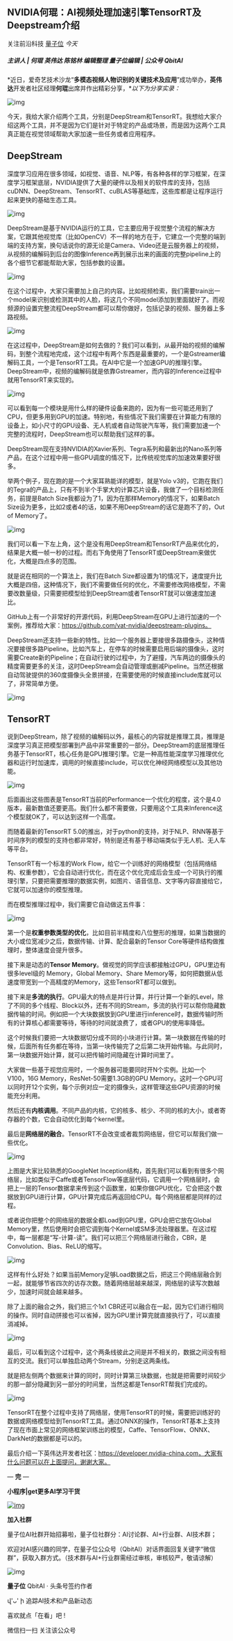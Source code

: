 ## NVIDIA何琨：AI视频处理加速引擎TensorRT及Deepstream介绍

关注前沿科技 [量子位](javascript:void(0);) *今天*

##### 主讲人 | 何琨 英伟达 陈铭林 编辑整理 量子位编辑 | 公众号 QbitAI

*近日，爱奇艺技术沙龙“**多模态视频人物识别的关键技术及应用**”成功举办，**英伟达**开发者社区经理**何琨**出席并作出精彩分享，**以下为分享实录：*

![img](https://mmbiz.qpic.cn/mmbiz_png/YicUhk5aAGtAYIJERupMg79QETJ4STaWcjKhTt8tXufVGV2Q8LicrDG69CfUzMBxbv2BMd0vl3qLrrW0ia8SpWCNA/640?wx_fmt=png&tp=webp&wxfrom=5&wx_lazy=1&wx_co=1)

今天，我给大家介绍两个工具，分别是DeepStream和TensorRT。我想给大家介绍这两个工具，并不是因为它们是针对于特定的产品或场景，而是因为这两个工具真正能在视觉领域帮助大家加速一些任务或者应用程序。

## DeepStream

深度学习应用在很多领域，如视觉、语音、NLP等，有各种各样的学习框架，在深度学习框架底层，NVIDIA提供了大量的硬件以及相关的软件库的支持，包括cuDNN、DeepStream、TensorRT、cuBLAS等基础库，这些库都是让程序运行起来更快的基础生态工具。

![img](https://mmbiz.qpic.cn/mmbiz_png/YicUhk5aAGtAYIJERupMg79QETJ4STaWclWa5TTvvuJSibvM60KYA7L0dgbcv9U1Z6gnn40liaED9KcibkqSgbMqTw/640?wx_fmt=png&tp=webp&wxfrom=5&wx_lazy=1&wx_co=1)

DeepStream是基于NVIDIA运行的工具，它主要应用于视觉整个流程的解决方案，它跟其他视觉库（比如OpenCV）不一样的地方在于，它建立一个完整的端到端的支持方案，换句话说你的源无论是Camera、Video还是云服务器上的视频，从视频的编解码到后台的图像Inference再到展示出来的画面的完整pipeline上的各个细节它都能帮助大家，包括参数的设置。

![img](https://mmbiz.qpic.cn/mmbiz_png/YicUhk5aAGtAYIJERupMg79QETJ4STaWcalgsSgg3USbm5MU6qTjPibk98xZnI6iav7wEghiaP8lYklibOr8SNCWEDg/640?wx_fmt=png&tp=webp&wxfrom=5&wx_lazy=1&wx_co=1)

在这个过程中，大家只需要加上自己的内容。比如视频检索，我们需要train出一个model来识别或检测其中的人脸，将这几个不同model添加到里面就好了。而视频源的设置完整流程DeepStream都可以帮你做好，包括记录的视频、服务器上多路视频。

![img](https://mmbiz.qpic.cn/mmbiz_png/YicUhk5aAGtAYIJERupMg79QETJ4STaWc8kDcibQQiaC5OcUJECWD3XnyLfdRV9cHPZVyxd0yRsLMrYUsibSTcicoMw/640?wx_fmt=png&tp=webp&wxfrom=5&wx_lazy=1&wx_co=1)

在这过程中，DeepStream是如何去做的？我们可以看到，从最开始的视频的编解码，到整个流程地完成，这个过程中有两个东西是最重要的，一个是Gstreamer编解码工具，一个是TensorRT工具。在AI中它是一个加速GPU的推理引擎。DeepStream中，视频的编解码就是依靠Gstreamer，而内容的Inference过程中就用TensorRT来实现的。

![img](https://mmbiz.qpic.cn/mmbiz_png/YicUhk5aAGtAYIJERupMg79QETJ4STaWcwAMZfV4xDPmMgMQeicGia6rrKQ4T1mUiaicZJGsXIZyjkDnz4gdkEBSyew/640?wx_fmt=png&tp=webp&wxfrom=5&wx_lazy=1&wx_co=1)

可以看到每一个模块是用什么样的硬件设备来跑的，因为有一些可能还用到了CPU，但更多用到GPU的加速。特别地，有些情况下我们需要在计算能力有限的设备上，如小尺寸的GPU设备、无人机或者自动驾驶汽车等，我们需要加速一个完整的流程时，DeepStream也可以帮助我们这样的事。

DeepStream现在支持NVIDIA的Xavier系列、Tegra系列和最新出的Nano系列等产品，在这个过程中用一些GPU调度的情况下，比传统视觉库的加速效果要好很多。

举两个例子，现在跑的是一个大家耳熟能详的模型，就是Yolo v3的，它跑在我们的Tegra的产品上，只有不到半个手掌大的计算芯片设备，我做了一个目标检测任务，前提是Batch Size我都设为了1，因为在那样Memory的情况下，如果Batch Size设为更多，比如2或者4的话，如果不用DeepStream的话它是跑不了的，Out of Memory了。

![img](https://mmbiz.qpic.cn/mmbiz_png/YicUhk5aAGtAYIJERupMg79QETJ4STaWccs1iaUgvMxuP9pNuQ1syJicTHjfhmQPLMTOvky7DjHmZGEVibDuYkkmRw/640?wx_fmt=png&tp=webp&wxfrom=5&wx_lazy=1&wx_co=1)

我们可以看一下左上角，这个是没有用DeepStream和TensorRT产品来优化的，结果是大概一帧一秒的过程。而右下角使用了TensorRT或DeepStream来做优化，大概是四点多的范围。

就是说在相同的一个算法上，我们在Batch Size都设置为1的情况下，速度提升比大概是四倍，这种情况下，我们不需要做任何的优化，不需要修改网络模型，不需要改数量级，只需要把模型给到DeepStream或者TensorRT就可以做速度加速比。

GitHub上有一个非常好的开源代码，利用DeepStream在GPU上进行加速的一个案例，推荐给大家：https://github.com/vat-nvidia/deepstream-plugins。

DeepStream还支持一些新的特性。比如一个服务器上要接很多路摄像头，这种情况要接很多路Pipeline。比如汽车上，在停车的时候需要启用后端的摄像头，这时需要Create新的Pipeline；在自动行驶的过程中，为了避撞，汽车两边的摄像头的精度需要更多的关注，这时DeepStream会自动管理或删减Pipeline。当然还根据自动驾驶提供的360度摄像头全景拼接，在需要使用的时候直接include库就可以了，非常简单方便。

![img](https://mmbiz.qpic.cn/mmbiz_png/YicUhk5aAGtAYIJERupMg79QETJ4STaWcd0YQicPam21g0L4S3CpqXEAZpkpPaUibjoF4bsxmOT8o71OFlw7oh2XQ/640?wx_fmt=png&tp=webp&wxfrom=5&wx_lazy=1&wx_co=1)

## TensorRT

说到DeepStream，除了视频的编解码以外，最核心的内容就是推理工具，推理是深度学习真正把模型部署到产品中非常重要的一部分。DeepStream的底层推理任务基于TensorRT，核心任务是GPU推理引擎。它是一种高性能深度学习推理优化器和运行时加速库，调用的时候直接include，可以优化神经网络模型以及其他功能。

![img](https://mmbiz.qpic.cn/mmbiz_png/YicUhk5aAGtAYIJERupMg79QETJ4STaWc32UwpPq9ek9mxbWHX2LFZziamIr24L1XwRibNUib7O6QwKNNJ9ExAhAkg/640?wx_fmt=png&tp=webp&wxfrom=5&wx_lazy=1&wx_co=1)

后面画出这些图表是TensorRT当前的Performance一个优化的程度，这个是4.0版本，最新数值还要更高。我们什么都不需要做，只要用这个工具来Inference这个模型就OK了，可以达到这样一个高度。

而随着最新的TensorRT 5.0的推出，对于python的支持，对于NLP、RNN等基于时间序列的模型的支持也都非常好，特别是还有基于移动端类似于无人机、无人车等平台。

TensorRT有一个标准的Work Flow，给它一个训练好的网络模型（包括网络结构、权重参数），它会自动进行优化，而在这个优化完成后会生成一个可执行的推理引擎，只要把需要推理的数据实例，如图片、语音信息、文字等内容直接给它，它就可以加速你的模型推理。

而在模型推理过程中，我们需要它自动做这五件事：

![img](https://mmbiz.qpic.cn/mmbiz_png/YicUhk5aAGtAYIJERupMg79QETJ4STaWc3vv1ByOqXibvRCwFw260lM0SqsY8FlnSfvLw4jZaPayiaDseoOPiaSnjQ/640?wx_fmt=png&tp=webp&wxfrom=5&wx_lazy=1&wx_co=1)

第一个是**权重参数类型的优化**，比如目前半精度和八位整形的推理，如果当数据的大小或位宽减少之后，数据传输、计算、配合最新的Tensor Core等硬件结构做推理时，整体速度会提升很多。

接下来是动态的**Tensor Memory**。做视觉的同学应该都接触过GPU，GPU里边有很多level级的 Memory，Global Memory、Share Memory等，如何把数据从低速度带宽到一个高精度的Memory，这些TensorRT都可以做到。

接下来是**多流的执行**。GPU最大的特点是并行计算，并行计算一个新的Level，除了不同的多个线程、Block以外，还有不同的Stream，多流的执行可以帮你隐藏数据传输的时间。例如把一个大块数据放到GPU里进行inference时，数据传输时所有的计算核心都需要等待，等待的时间就浪费了，或者GPU的使用率降低。

这个时候我们要把一大块数据切分成不同的小块进行计算。第一块数据在传输的时候，后面所有任务都在等待，当第一块传输完了之后第二块开始传输。与此同时，第一块数据开始计算，就可以把传输时间隐藏在计算时间里了。

大家做一些基于视觉应用时，一个服务器可能要同时开N个实例。比如一个V100，16G Memory，ResNet-50需要1.3GB的GPU Memory。这时一个GPU可以同时开12个实例，每个示例对应一定的摄像头，这样管理这些GPU资源的时候能充分利用。

然后还有**内核调用**。不同产品的内核，它的核多、核少、不同的核的大小，或者寄存器的个数，它会自动优化到每个kernel里。

最后是**网络层的融合**。TensorRT不会改变或者裁剪网络层，但它可以帮我们做一些优化。

![img](https://mmbiz.qpic.cn/mmbiz_png/YicUhk5aAGtAYIJERupMg79QETJ4STaWcW4BrGLxKNqQzolZibAXA44JpVzOrP8w2HBuOGbwCIxow06ln4lt7PeA/640?wx_fmt=png&tp=webp&wxfrom=5&wx_lazy=1&wx_co=1)

上图是大家比较熟悉的GoogleNet Inception结构，首先我们可以看到有很多个网络层，比如类似于Caffe或者TensorFlow等底层代码，它调用一个网络层时，会把上一层的Tensor数据拿来传到这个函数里，如果你做GPU优化，它会把这个数据放到GPU进行计算，GPU计算完成后再返回给CPU。每个网络层都是同样的过程。

或者说你把整个的网络层的数据全都Load到GPU里，GPU会把它放在Global Memory里，然后使用时会把它调到每个Kernel或SM多流处理器里。在这过程中，每一层都是“写-计算-读”。我们可以把三个网络层进行融合，CBR，是Convolution、Bias、ReLU的缩写。

![img](https://mmbiz.qpic.cn/mmbiz_png/YicUhk5aAGtAYIJERupMg79QETJ4STaWcD4ibwdlDIUV4GFoeW3ktfHOfONiad2KeyK6Y8b7tP7jhrDC7s3HTBSvQ/640?wx_fmt=png&tp=webp&wxfrom=5&wx_lazy=1&wx_co=1)

这样有什么好处？如果当前Memory足够Load数据之后，把这三个网络层融合到一起，就能够节省四次的访存次数。随着网络层越来越深，网络层的读写次数越少，加速时间就会越来越多。

除了上面的融合之外，我们把三个1x1 CBR还可以融合在一起，因为它们进行相同的操作。同时自动拼接也可以省掉，因为GPU里计算完就直接执行了，可以直接消减掉。

![img](https://mmbiz.qpic.cn/mmbiz_png/YicUhk5aAGtAYIJERupMg79QETJ4STaWcwARiagU1Ziax2ibGE6ffa4icyvPib1JlUbKlpQaujnhDXcajNOYtEhZMkzg/640?wx_fmt=png&tp=webp&wxfrom=5&wx_lazy=1&wx_co=1)

最后，可以看到这个过程中，这个两条线彼此之间是并不相关的，数据之间没有相互的交流。我们可以单独启动两个Stream，分别走这两条线。

就是把左侧两个数据来计算的同时，同时计算第三块数据，也就是把需要时间较少的那一部分隐藏到另一部分的时间里，当然这都是TensorRT帮我们完成的。

![img](https://mmbiz.qpic.cn/mmbiz_png/YicUhk5aAGtAYIJERupMg79QETJ4STaWcaxs6icVibj6MjAGkmXqbtp8obibG6ACke3DAKXn4PzgtK063o8BzU1ctw/640?wx_fmt=png&tp=webp&wxfrom=5&wx_lazy=1&wx_co=1)

TensorRT在整个过程中支持了网络层，使用TensorRT的时候，需要把训练好的数据或网络模型给到TensorRT工具。通过ONNX的操作，TensorRT基本上支持了现在市面上常见的网络框架训练出的模型，Caffe、TensorFlow、ONNX、DarkNet的数据都是可以的。

最后介绍一下英伟达开发者社区：https://developer.nvidia-china.com，大家有什么问题可以在上面提问，谢谢大家。

— **完** —

**小程序|get更多AI学习干货**

[![img](https://mmbiz.qpic.cn/mmbiz_jpg/YicUhk5aAGtDpADEKp9rvicB48XgA8ueVdwNbXM1wibYx0ic2pYicwu3UCU5BM6fpDvbH8c4e9JV3uGvYaWAhvGiaTVQ/640?wx_fmt=jpeg&tp=webp&wxfrom=5&wx_lazy=1&wx_co=1)](https://mp.weixin.qq.com/s?__biz=MzIzNjc1NzUzMw==&mid=2247520831&idx=5&sn=1f6f8dee3127727c5713ff8ead4a59eb&chksm=e8d0254ddfa7ac5b56da9dc7bd0792c5208b8db10ed536f6cddf789ee458eca7769fd07cfee8&mpshare=1&scene=1&srcid=&key=cfad420b0c7e89f90e3289cd6b5c9cd9e7fb3a4e0d8478837581dcbb5c1879f1fb2be9cba3e33807f34c1dcf24a4be8cf89873b2fcf190b7ec967f1de0e8275a0c4685c3dbbf0f37aeca65d2f9e1720e&ascene=1&uin=MjMzNDA2ODYyNQ%3D%3D&devicetype=Windows+10&version=62060739&lang=zh_CN&pass_ticket=F4Q88XPVM4ARdBDmjcKOU%2BfsGBtTQV6mo8aHhccW7YBgOtMoDuyTEJchD9Rx%2BFWt)

**加入社群**

量子位AI社群开始招募啦，量子位社群分：AI讨论群、AI+行业群、AI技术群；



欢迎对AI感兴趣的同学，在量子位公众号（QbitAI）对话界面回复关键字“微信群”，获取入群方式。（技术群与AI+行业群需经过审核，审核较严，敬请谅解）



![img](https://mmbiz.qpic.cn/mmbiz_jpg/YicUhk5aAGtCQYLj62wpY5xicKlLfDCpKV2aTXlvJODSNPV9Q3zHNEu7UibkwluIwr0TN705vZawerScqBhC67HDQ/640?wx_fmt=jpeg&tp=webp&wxfrom=5&wx_lazy=1&wx_co=1)



**量子位** QbitAI · 头条号签约作者





վ'ᴗ' ի 追踪AI技术和产品新动态



喜欢就点「在看」吧 !













微信扫一扫
关注该公众号